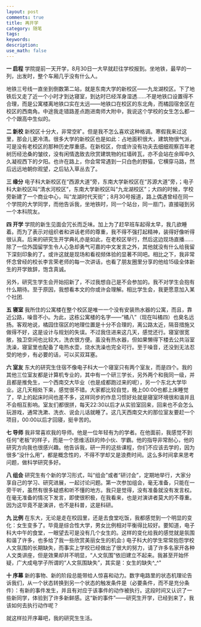 ```yaml
---
layout: post
comments: true
title: 再开学
category: 随笔
tags:
keywords:
description:
use_math: false
---
```


**一 启程**
学院提前一天开学，8月30日一大早就赶往学校报到。坐地铁，最早的一列，出发时，整个车厢几乎没有什么人。

地铁三号线一直坐到倒数第二站，就是东南大学的新校区——九龙湖校区。下了地铁后又走了近一个小时才到达寝室，到达时已经浑身湿透......不是地铁口设置得不合理，而是公寓楼离地铁口实在太远——地铁口在校区的东北角，而橘园宿舍区在校区的西南角。中途我走错路差点跑进南师大附中，我说这个学校的女生怎么都一个个跟高中生似的。

**二 新校**
新校区十分大，非常空旷。但是我不怎么喜欢这种格调。寒假我来过这里，那会儿更冷清。很多大学的新校区也是如此：占地面积很大，建筑物很气派，可是没有老校区的那种历史厚重感。在新校区，你或许没有功夫去细细观察百年老树历经沧桑的皱纹，没有闲情逸致去欣赏建筑物的红墙砖瓦，亦不会站在余晖中久久凝视西下的夕阳。也许在路上，你会常常遇到一只白色的野猫，它横穿马路，然后远远地朝你观望，之后钻入草丛去了。

**三 缘分**
电子科大新校区在“西源大道”旁，东南大学新校区在“苏源大道”旁，；电子科大新校区叫“清水河校区”，东南大学新校区叫“九龙湖校区”；大四的时候，学校旁新建了一个商业中心，叫“龙湖时代天街”；8月30号报道，路上偶遇曾经在同一个学院的大学同学，而他告诉我，坐地铁时，同一个站台，同一扇门，直接碰到另一个本科院友。

**四 开学**
学院的新生见面会冗长而乏味。加上为了赶早班车起得太早，我几欲睡着。而为了表示对组织者和讲话老师的尊重，我不得不强打起精神，装得好像听得很认真。后来的研究生开学典礼亦是如此，在老校区举行，然后这边现场直播......除了一位外国留学生令人心急却勇气可嘉的中文发言之外，其他就没有什么给我留下深刻印象的了。或许这就是现场和看视频体验的显著不同吧。相比之下，我非常怀念曾经的校长李言荣老师的每一次讲话，也看了朋友圈里分享的他给15级全体新生的开学致辞，饱含真诚。

另外，研究生学生会开始招新了，不过我想自己是不会参加的。我不对学生会抱有什么期待。至于原因，我想看本文的你或许会理解。相比学生会，我更愿意加入某个社团.

**五 寝室**
我所住的公寓楼在整个校区是唯一一个没有安装热水器的公寓，而且，靠近公路，噪音不小。为此，这栋公寓楼的名字——“橘八”（现在叫橘四）也臭名远扬。客观地说，橘园住宿区的地理位置是十分不合理的，离公路太近，隔音措施又做得不好，这是设计与规划的失误。不过我住进来这几天，感觉还行。寝室很宽敞，独卫空间也比较大，洗衣很方便。虽没有热水器，但如果懒得下楼去公共浴室洗澡，寝室里也配备了电热水壶，烧水洗澡也完全可行。至于噪音，还没到无法忍受的地步，有必要的话，可以买双耳塞。

**六 室友**
东大的研究生住宿不像电子科大一个寝室只有两个室友，而是四个。我的其他三位室友都是计算机专业的，其中有一个研三学长，另外两个和我同一级，并且都是推免生，一个西南交大毕业（也是成都跑过来的呢），另一个东北大学毕业。这几天相处下来，感觉很不错。大家都比较自觉，晚上00:00也都上床睡觉了，早上的起床时间也差不多，这样同步的作息习惯好处就是寝室环境很和谐并且不会相互影响。室友们都很拼，每天22:30以后才从实验室回来，回来也不会怎么玩游戏，通常洗漱、洗衣、说会儿话就睡了。这几天西南交大的那位室友要赶一个项目，00:00以后才回寝，挺辛苦的。

**七 导师**
我非常喜欢我的导师。他是一位年轻有为的学者。在他面前，我感觉不到任何“老板”的样子，而是一个思维活跃的帅小伙、学霸。他的指导非常耐心，他的研究方向我也很感兴趣。他告诉我，研一开的这些课程，你们不应该去学的，因为很多“没什么用”，都是概念性的，不得不学却又是浪费时间。这么多时间拿来思考问题，做科学研究多好。

**八 组会**
研究生有个新的学习形式，叫“组会”或者“研讨会”，定期地举行，大家分享自己的学习、研究进展，一起讨论问题。第一次参加组会，毫无准备，只能在一旁干听，虽然有很多疑惑和听不懂的地方。我只是觉得，没有准备就没有发言权。在毫无准备的情况下发言，即使很积极，在我看来，也是对演讲者莫大的不尊重。因为这毕竟不是演讲，也不是科普，这是科研。

**九 比例**
在东大，无论是走在校园里，还是去食堂吃饭，我都感觉到一个明显的变化：女生变多了。毕竟是综合性大学，男女比例相对平衡得比较好。要知道，电子科大中午的食堂，一眼望去可是没有几个女生的。这样的变化给我的感觉就是氛围和谐了许多，也多给了我一些欣赏美丽女生的机会:) 电子科大的学生常常抱怨学校人文氛围的长期缺失，而事实上学校已经做出了很大的努力，请了许多名家开各种人文类讲座，但是效果却并不明显，“人文氛围”依旧建立不起来。我甚至开始怀疑，广大成电学子所谓的“人文氛围缺失”，其实是：女生的缺失^_^"

**十 序幕**
新的事物、新的阶段总能带给人惊喜和动力。数字电路里的状态机理论告诉我们，从一个状态转换到另一个状态的触发条件是（必要条件，而不是充分条件）：有新的事件发生，并且有对应于该事件的动作被执行。这段时间又认识了一些新同学，体验到了许多新鲜感。这“新的事件”——研究生开学，已经到来了，我该如何去执行动作呢？

就这样拉开序幕吧，我的研究生生活。